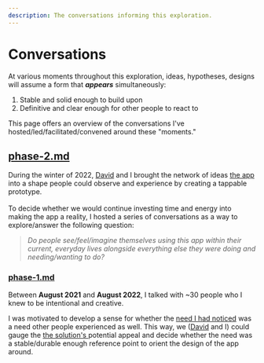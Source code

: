 ```yaml
---
description: The conversations informing this exploration.
---
```


# Conversations

At various moments throughout this exploration, ideas, hypotheses, designs will assume a form that _**appears**_ simultaneously:

1. Stable and solid enough to build upon&#x20;
2. Definitive and clear enough for other people to react to

This page offers an overview of the conversations I've hosted/led/facilitated/convened around these "moments."&#x20;

## [phase-2.md](phase-2.md "mention")

During the winter of 2022, [David](https://www.davidgoligorsky.com/index.html) and I brought the network of ideas [the app](../app.md) into a shape people could observe and experience by creating a tappable prototype.\
\
To decide whether we would continue investing time and energy into making the app a reality, I hosted a series of conversations as a way to explore/answer the following question:

> _Do people see/feel/imagine themselves using this app within their current, everyday lives alongside everything else they were doing and needing/wanting to do?_



### [phase-1.md](phase-1.md "mention")

Between **August 2021** and **August 2022**, I talked with \~30 people who I knew to be intentional and creative.&#x20;

I was motivated to develop a sense for whether the [need I had noticed](../need-memory.md) was a need other people experienced as well. This way, we ([David](https://www.davidgoligorsky.com/index.html) and I) could gauge the [the solution's ](../app.md)potential appeal and decide whether the need was a stable/durable enough reference point to orient the design of the app around.

## &#x20;
